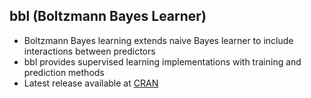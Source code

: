 ## bbl (Boltzmann Bayes Learner)
- Boltzmann Bayes learning extends naive Bayes learner to include interactions between predictors
- bbl provides supervised learning implementations with training and prediction methods
- Latest release available at [CRAN](https://cran.r-project.org/package=bbl)
